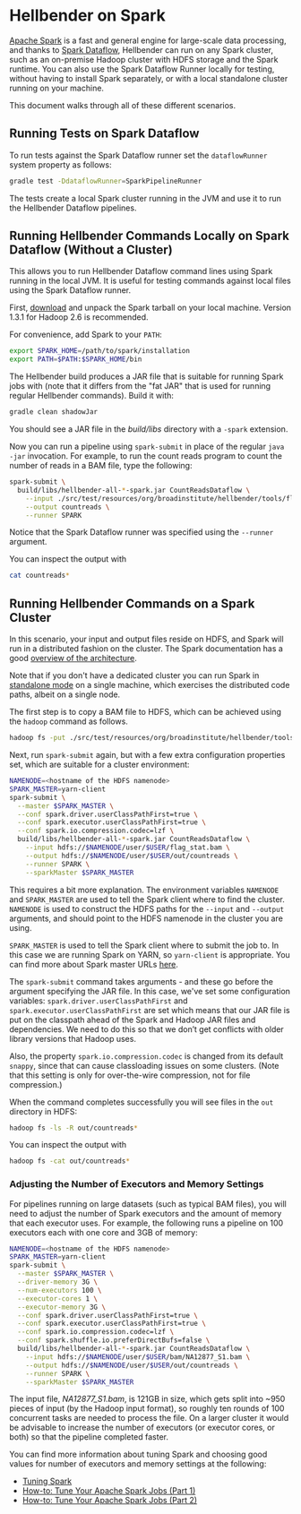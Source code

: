 Hellbender on Spark
================

[Apache Spark](https://spark.apache.org/) is a fast and general engine for large-scale data processing, and thanks to
[Spark Dataflow](https://github.com/cloudera/spark-dataflow), Hellbender can run on any Spark cluster, such as an
on-premise Hadoop cluster with HDFS storage and the Spark runtime. You can also use the Spark Dataflow Runner locally
for testing, without having to install Spark separately, or with a local standalone cluster running on your machine.

This document walks through all of these different scenarios.

Running Tests on Spark Dataflow
------------

To run tests against the Spark Dataflow runner set the `dataflowRunner` system property as follows:

```bash
gradle test -DdataflowRunner=SparkPipelineRunner
```

The tests create a local Spark cluster running in the JVM and use it to run the Hellbender Dataflow pipelines.

Running Hellbender Commands Locally on Spark Dataflow (Without a Cluster)
------------

This allows you to run Hellbender Dataflow command lines using Spark running in the local JVM. It is useful for testing
commands against local files using the Spark Dataflow runner.

First, [download](https://spark.apache.org/downloads.html) and unpack the Spark tarball on your local machine.
Version 1.3.1 for Hadoop 2.6 is recommended.

For convenience, add Spark to your `PATH`:

```bash
export SPARK_HOME=/path/to/spark/installation
export PATH=$PATH:$SPARK_HOME/bin
```

The Hellbender build produces a JAR file that is suitable for running Spark jobs with (note that it differs from the
"fat JAR" that is used for running regular Hellbender commands). Build it with:

```bash
gradle clean shadowJar
```

You should see a JAR file in the _build/libs_ directory with a `-spark` extension.

Now you can run a pipeline using `spark-submit` in place of the regular `java -jar` invocation. For example, to run
the count reads program to count the number of reads in a BAM file, type the following:

```bash
spark-submit \
  build/libs/hellbender-all-*-spark.jar CountReadsDataflow \
    --input ./src/test/resources/org/broadinstitute/hellbender/tools/flag_stat.bam \
    --output countreads \
    --runner SPARK
```

Notice that the Spark Dataflow runner was specified using the `--runner` argument.

You can inspect the output with

```bash
cat countreads*
```

Running Hellbender Commands on a Spark Cluster
------------

In this scenario, your input and output files reside on HDFS, and Spark will run in a distributed fashion on the cluster.
The Spark documentation has a good [overview of the architecture](https://spark.apache.org/docs/latest/cluster-overview.html).

Note that if you don't have a dedicated cluster you can run Spark in
[standalone mode](https://spark.apache.org/docs/latest/spark-standalone.html) on a single machine, which exercises
the distributed code paths, albeit on a single node.

The first step is to copy a BAM file to HDFS, which can be achieved using the `hadoop` command as follows.

```bash
hadoop fs -put ./src/test/resources/org/broadinstitute/hellbender/tools/flag_stat.bam flag_stat.bam
```

Next, run `spark-submit` again, but with a few extra configuration properties set, which are suitable for a cluster
environment:

```bash
NAMENODE=<hostname of the HDFS namenode>
SPARK_MASTER=yarn-client
spark-submit \
  --master $SPARK_MASTER \
  --conf spark.driver.userClassPathFirst=true \
  --conf spark.executor.userClassPathFirst=true \
  --conf spark.io.compression.codec=lzf \
  build/libs/hellbender-all-*-spark.jar CountReadsDataflow \
    --input hdfs://$NAMENODE/user/$USER/flag_stat.bam \
    --output hdfs://$NAMENODE/user/$USER/out/countreads \
    --runner SPARK \
    --sparkMaster $SPARK_MASTER
```

This requires a bit more explanation. The environment variables `NAMENODE` and `SPARK_MASTER` are used to tell the
Spark client where to find the cluster. `NAMENODE` is used to construct the HDFS paths for the `--input` and `--output`
arguments, and should point to the HDFS namenode in the cluster you are using.

`SPARK_MASTER` is used to tell the Spark client where to submit the job to. In this case we are running Spark on YARN,
so `yarn-client` is appropriate. You can find more about Spark master URLs
[here](https://spark.apache.org/docs/latest/submitting-applications.html#master-urls).

The `spark-submit` command takes arguments - and these go before the argument specifying the JAR file. In this case,
we've set some configuration variables: `spark.driver.userClassPathFirst` and `spark.executor.userClassPathFirst` are
set which means that our JAR file is put on the classpath ahead of the Spark and Hadoop JAR files and dependencies. We
need to do this so that we don’t get conflicts with older library versions that Hadoop uses.

Also, the property `spark.io.compression.codec` is changed from its default `snappy`, since that can cause classloading
issues on some clusters. (Note that this setting is only for over-the-wire compression, not for file compression.)

When the command completes successfully you will see files in the `out` directory in HDFS:

```bash
hadoop fs -ls -R out/countreads*
```

You can inspect the output with

```bash
hadoop fs -cat out/countreads*
```

### Adjusting the Number of Executors and Memory Settings

For pipelines running on large datasets (such as typical BAM files), you will need to adjust the number of Spark
executors and the amount of memory that each executor uses. For example, the following runs a pipeline on 100 executors
each with one core and 3GB of memory:

```bash
NAMENODE=<hostname of the HDFS namenode>
SPARK_MASTER=yarn-client
spark-submit \
  --master $SPARK_MASTER \
  --driver-memory 3G \
  --num-executors 100 \
  --executor-cores 1 \
  --executor-memory 3G \
  --conf spark.driver.userClassPathFirst=true \
  --conf spark.executor.userClassPathFirst=true \
  --conf spark.io.compression.codec=lzf \
  --conf spark.shuffle.io.preferDirectBufs=false \
  build/libs/hellbender-all-*-spark.jar CountReadsDataflow \
    --input hdfs://$NAMENODE/user/$USER/bam/NA12877_S1.bam \
    --output hdfs://$NAMENODE/user/$USER/out/countreads \
    --runner SPARK \
    --sparkMaster $SPARK_MASTER
```

The input file, _NA12877_S1.bam_, is 121GB in size, which gets split into ~950 pieces of input (by the Hadoop input
format), so roughly ten rounds of 100 concurrent tasks are needed to process the file. On a larger cluster it would be
advisable to increase the number of executors (or executor cores, or both) so that the pipeline completed faster.

You can find more information about tuning Spark and choosing good values for number of executors and memory settings
at the following:

* [Tuning Spark](https://spark.apache.org/docs/latest/tuning.html)
* [How-to: Tune Your Apache Spark Jobs (Part 1)](http://blog.cloudera.com/blog/2015/03/how-to-tune-your-apache-spark-jobs-part-1/)
* [How-to: Tune Your Apache Spark Jobs (Part 2)](http://blog.cloudera.com/blog/2015/03/how-to-tune-your-apache-spark-jobs-part-2/)